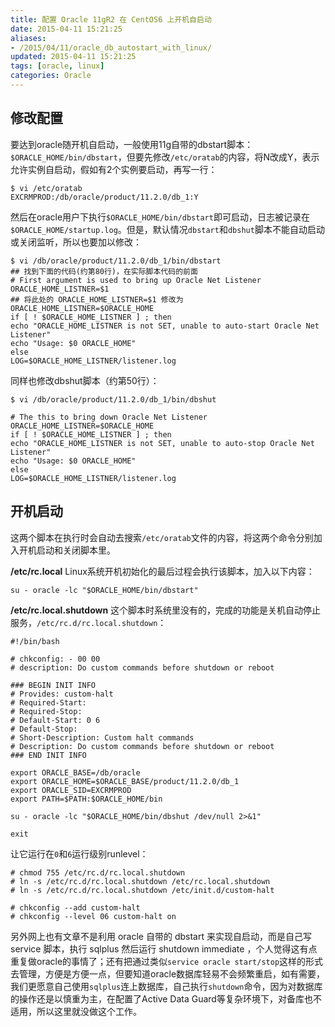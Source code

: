 ```yaml
---
title: 配置 Oracle 11gR2 在 CentOS6 上开机自启动
date: 2015-04-11 15:21:25
aliases:
- /2015/04/11/oracle_db_autostart_with_linux/
updated: 2015-04-11 15:21:25
tags: [oracle, linux]
categories: Oracle
---
```


## 修改配置 ##
要达到oracle随开机自启动，一般使用11g自带的dbstart脚本：`$ORACLE_HOME/bin/dbstart`，但要先修改`/etc/oratab`的内容，将N改成Y，表示允许实例自启动，假如有2个实例要启动，再写一行：
```
$ vi /etc/oratab
EXCRMPROD:/db/oracle/product/11.2.0/db_1:Y
```

然后在oracle用户下执行`$ORACLE_HOME/bin/dbstart`即可启动，日志被记录在`$ORACLE_HOME/startup.log`。但是，默认情况`dbstart`和`dbshut`脚本不能自动启动或关闭监听，所以也要加以修改：
```
$ vi /db/oracle/product/11.2.0/db_1/bin/dbstart
## 找到下面的代码(约第80行)，在实际脚本代码的前面
# First argument is used to bring up Oracle Net Listener
ORACLE_HOME_LISTNER=$1
## 将此处的 ORACLE_HOME_LISTNER=$1 修改为 ORACLE_HOME_LISTNER=$ORACLE_HOME
if [ ! $ORACLE_HOME_LISTNER ] ; then
echo "ORACLE_HOME_LISTNER is not SET, unable to auto-start Oracle Net Listener"
echo "Usage: $0 ORACLE_HOME"
else
LOG=$ORACLE_HOME_LISTNER/listener.log
```

同样也修改dbshut脚本（约第50行）：
```
$ vi /db/oracle/product/11.2.0/db_1/bin/dbshut

# The this to bring down Oracle Net Listener
ORACLE_HOME_LISTNER=$ORACLE_HOME
if [ ! $ORACLE_HOME_LISTNER ] ; then
echo "ORACLE_HOME_LISTNER is not SET, unable to auto-stop Oracle Net Listener"
echo "Usage: $0 ORACLE_HOME"
else
LOG=$ORACLE_HOME_LISTNER/listener.log
```

## 开机启动 ##
这两个脚本在执行时会自动去搜索`/etc/oratab`文件的内容，将这两个命令分别加入开机启动和关闭脚本里。

<!-- more -->

**/etc/rc.local**
Linux系统开机初始化的最后过程会执行该脚本，加入以下内容：
```
su - oracle -lc "$ORACLE_HOME/bin/dbstart"
```

**/etc/rc.local.shutdown**
这个脚本时系统里没有的，完成的功能是关机自动停止服务，`/etc/rc.d/rc.local.shutdown`：
```
#!/bin/bash

# chkconfig: - 00 00
# description: Do custom commands before shutdown or reboot

### BEGIN INIT INFO
# Provides: custom-halt
# Required-Start:
# Required-Stop:
# Default-Start: 0 6
# Default-Stop:
# Short-Description: Custom halt commands
# Description: Do custom commands before shutdown or reboot
### END INIT INFO

export ORACLE_BASE=/db/oracle
export ORACLE_HOME=$ORACLE_BASE/product/11.2.0/db_1
export ORACLE_SID=EXCRMPROD
export PATH=$PATH:$ORACLE_HOME/bin

su - oracle -lc "$ORACLE_HOME/bin/dbshut /dev/null 2>&1"

exit
```

让它运行在`0`和`6`运行级别runlevel：
```
# chmod 755 /etc/rc.d/rc.local.shutdown
# ln -s /etc/rc.d/rc.local.shutdown /etc/rc.local.shutdown
# ln -s /etc/rc.d/rc.local.shutdown /etc/init.d/custom-halt

# chkconfig --add custom-halt
# chkconfig --level 06 custom-halt on 
```

另外网上也有文章不是利用 oracle 自带的 dbstart 来实现自启动，而是自己写 service 脚本，执行 sqlplus 然后运行 shutdown immediate ，个人觉得这有点重复做oracle的事情了；还有把通过类似`service oracle start/stop`这样的形式去管理，方便是方便一点，但要知道oracle数据库轻易不会频繁重启，如有需要，我们更愿意自己使用`sqlplus`连上数据库，自己执行`shutdown`命令，因为对数据库的操作还是以慎重为主，在配置了Active Data Guard等复杂环境下，对备库也不适用，所以这里就没做这个工作。
